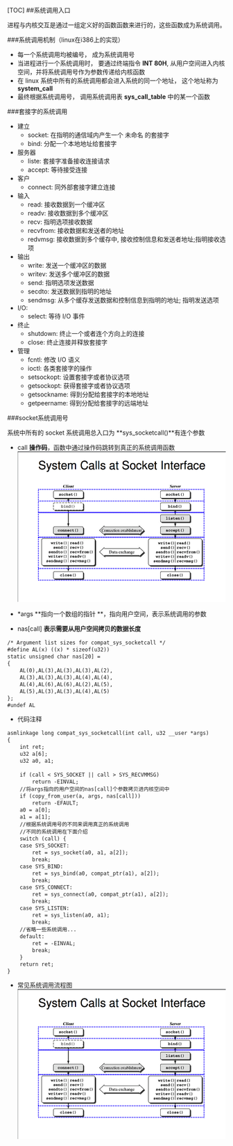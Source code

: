 [TOC]
##系统调用入口

进程与内核交互是通过一组定义好的函数函数来进行的，这些函数成为系统调用。

###系统调用机制（linux在i386上的实现）

- 每一个系统调用均被编号， 成为系统调用号
- 当进程进行一个系统调用时， 要通过终端指令 **INT 80H**, 从用户空间进入内核空间，并将系统调用号作为参数传递给内核函数
- 在 linux 系统中所有的系统调用都会进入系统的同一个地址， 这个地址称为 **system_call**
- 最终根据系统调用号， 调用系统调用表 **sys_call_table** 中的某一个函数


###套接字的系统调用

- 建立
	- socket:	 	在指明的通信域内产生一个 未命名 的套接字
	- bind:		 	分配一个本地地址给套接字
- 服务器 	
	- liste:	 	套接字准备接收连接请求
	- accept:	 	等待接受连接
- 客户 	
	- connect: 	 	同外部套接字建立连接
- 输入 	
	- read:		 	接收数据到一个缓冲区
	- readv: 	 	接收数据到多个缓冲区
	- recv: 	 	指明选项接收数据
	- recvfrom:  	接收数据和发送者的地址
	- redvmsg:	 	接收数据到多个缓存中, 接收控制信息和发送者地址;指明接收选项
- 输出 	
	- write:	 	发送一个缓冲区的数据
	- writev:	 	发送多个缓冲区的数据
	- send:		 	指明选项发送数据
	- secdto:	 	发送数据到指明的地址
	- sendmsg:	 	从多个缓存发送数据和控制信息到指明的地址; 指明发送选项
- I/O: 	
	- select: 	 	等待 I/O 事件
- 终止 	
	- shutdown:  	终止一个或者连个方向上的连接
	- close: 	 	终止连接并释放套接字
- 管理 	
	- fcntl: 	 	修改 I/O 语义
	- ioctl:	 	各类套接字的操作
	- setsockopt:	设置套接字或者协议选项
	- getsockopt:	获得套接字或者协议选项
	- getsockname:	得到分配给套接字的本地地址
	- getpeername:	得到分配给套接字的远端地址


###socket系统调用号

系统中所有的 socket 系统调用总入口为 **sys_socketcall()**有连个参数

- call
**操作码**，函数中通过操作码跳转到真正的系统调用函数
![7.1_2](./pic/7.1_3.png)

- *args
**指向一个数组的指针 **，指向用户空间，表示系统调用的参数

- nas[call] 
**表示需要从用户空间拷贝的数据长度**
```
/* Argument list sizes for compat_sys_socketcall */
#define AL(x) ((x) * sizeof(u32))
static unsigned char nas[20] =
{
	AL(0),AL(3),AL(3),AL(3),AL(2),
	AL(3),AL(3),AL(3),AL(4),AL(4),
	AL(4),AL(6),AL(6),AL(2),AL(5),
	AL(5),AL(3),AL(3),AL(4),AL(5)
};
#undef AL
```

- 代码注释
```
asmlinkage long compat_sys_socketcall(int call, u32 __user *args)
{
	int ret;
	u32 a[6];
	u32 a0, a1;

	if (call < SYS_SOCKET || call > SYS_RECVMMSG)
		return -EINVAL;
	//将args指向的用户空间的nas[call]个参数拷贝进内核空间中
	if (copy_from_user(a, args, nas[call]))
		return -EFAULT;
	a0 = a[0];
	a1 = a[1];
	//根据系统调用号的不同来调用真正的系统调用
	//不同的系统调用在下面介绍
	switch (call) {
	case SYS_SOCKET:
		ret = sys_socket(a0, a1, a[2]);
		break;
	case SYS_BIND:
		ret = sys_bind(a0, compat_ptr(a1), a[2]);
		break;
	case SYS_CONNECT:
		ret = sys_connect(a0, compat_ptr(a1), a[2]);
		break;
	case SYS_LISTEN:
		ret = sys_listen(a0, a1);
		break;
	//省略一些系统调用...
	default:
		ret = -EINVAL;
		break;
	}
	return ret;
}

```

- 常见系统调用流程图
![7.1_3](./pic/7.1_3.png)

